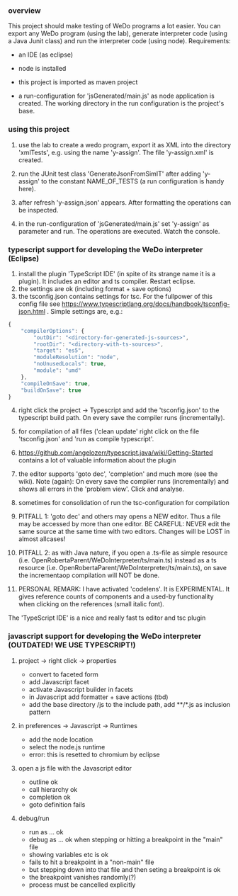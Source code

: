 ### overview

This project should make testing of WeDo programs a lot easier. You can export any WeDo program (using the lab), generate interpreter code (using a Java Junit class)
and run the interpreter code (using node). Requirements:
 
* an IDE (as eclipse)
* node is installed
    
* this project is imported as maven project

* a run-configuration for 'jsGenerated/main.js' as node application is created. The working directory in the run configuration is the project's base.

### using this project

1. use the lab to create a wedo program, export it as XML into the directory 'xmlTests', e.g. using the name 'y-assign'. The file 'y-assign.xml' is created.

2. run the JUnit test class 'GenerateJsonFromSimIT' after adding 'y-assign' to the constant NAME_OF_TESTS (a run configuration is handy here).

3. after refresh 'y-assign.json' appears. After formatting the operations can be inspected.

4. in the run-configuration of 'jsGenerated/main.js' set 'y-assign' as parameter and run.
   The operations are executed. Watch the console.

### typescript support for developing the WeDo interpreter (Eclipse)

1. install the plugin 'TypeScript IDE' (in spite of its strange name it is a plugin). It includes an editor and ts compiler. Restart eclipse.
2. the settings are ok (including format + save options)
3. the tsconfig.json contains settings for tsc. For the fullpower of this config file see https://www.typescriptlang.org/docs/handbook/tsconfig-json.html .
Simple settings are, e.g.:
```javascript
{
    "compilerOptions": {
        "outDir": "<directory-for-generated-js-sources>",
        "rootDir": "<directory-with-ts-sources>",
        "target": "es5",
        "moduleResolution": "node",
        "noUnusedLocals": true,
        "module": "umd"
    },
    "compileOnSave": true,
    "buildOnSave": true
}
```
4. right click the project -> Typescript and add the 'tsconfig.json' to the typescript build path. On every save the compiler runs (incrementally).
5. for compilation of all files ('clean update' right click on the file 'tsconfig.json' and 'run as compile typescript'.
6. https://github.com/angelozerr/typescript.java/wiki/Getting-Started contains a lot of valuable information about the plugin

7. the editor supports 'goto dec', 'completion' and much more (see the wiki). Note (again): On every save the compiler runs (incrementally) and shows all errors
   in the 'problem view'. Click and analyse.
8. sometimes for consolidation of run the tsc-configuration for compilation

9. PITFALL 1: 'goto dec' and others may opens a NEW editor. Thus a file may be accessed by more than one editor.
   BE CAREFUL: NEVER edit the same source at the same time with two editors. Changes will be LOST in almost allcases!
10. PITFALL 2: as with Java nature, if you open a .ts-file as simple resource (i.e. OpenRobertaParent/WeDoInterpreter/ts/main.ts) instead as a ts resource
   (i.e. OpenRobertaParent/WeDoInterpreter/ts/main.ts), on save the incrementaop compilation will NOT be done.
10. PERSONAL REMARK: I have activated 'codelens'. It is EXPERIMENTAL. It gives reference counts of components and a used-by functionality when clicking on the
   references (small italic font).
   
The 'TypeScript IDE' is a nice and really fast ts editor and tsc plugin

### javascript support  for developing the WeDo interpreter (OUTDATED! WE USE TYPESCRIPT!)

1. project -> right click -> properties
    * convert to faceted form
    * add Javascript facet
    * activate Javascript builder in facets
    * in Javascript add formatter + save actions (tbd)
    * add the base directory /js to the include path, add **/*.js as inclusion pattern
    
2. in preferences -> Javascript -> Runtimes
    * add the node location
    * select the node.js runtime
    * error: this is resetted to chromium by eclipse

3. open a js file with the Javascript editor
    * outline ok
    * call hierarchy ok
    * completion ok
    * goto definition fails

4. debug/run
    * run as ... ok
    * debug as ... ok when stepping or hitting a breakpoint in the "main" file
    * showing variables etc is ok
    * fails to hit a breakpoint in a "non-main" file
    * but stepping down into that file and then seting a breakpoint is ok
    * the breakpoint vanishes randomly(?)
    * process must be cancelled explicitly
